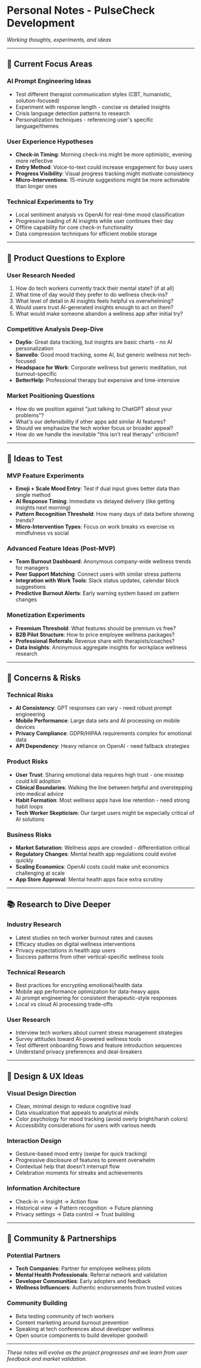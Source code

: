 # Personal Notes - PulseCheck Development

*Working thoughts, experiments, and ideas*

---

## 💭 Current Focus Areas

### AI Prompt Engineering Ideas
- Test different therapist communication styles (CBT, humanistic, solution-focused)
- Experiment with response length - concise vs detailed insights
- Crisis language detection patterns to research
- Personalization techniques - referencing user's specific language/themes

### User Experience Hypotheses
- **Check-in Timing**: Morning check-ins might be more optimistic, evening more reflective
- **Entry Method**: Voice-to-text could increase engagement for busy users
- **Progress Visibility**: Visual progress tracking might motivate consistency
- **Micro-Interventions**: 15-minute suggestions might be more actionable than longer ones

### Technical Experiments to Try
- Local sentiment analysis vs OpenAI for real-time mood classification
- Progressive loading of AI insights while user continues their day
- Offline capability for core check-in functionality
- Data compression techniques for efficient mobile storage

---

## 🎯 Product Questions to Explore

### User Research Needed
1. How do tech workers currently track their mental state? (if at all)
2. What time of day would they prefer to do wellness check-ins?
3. What level of detail in AI insights feels helpful vs overwhelming?
4. Would users trust AI-generated insights enough to act on them?
5. What would make someone abandon a wellness app after initial try?

### Competitive Analysis Deep-Dive
- **Daylio**: Great data tracking, but insights are basic charts - no AI personalization
- **Sanvello**: Good mood tracking, some AI, but generic wellness not tech-focused
- **Headspace for Work**: Corporate wellness but generic meditation, not burnout-specific
- **BetterHelp**: Professional therapy but expensive and time-intensive

### Market Positioning Questions
- How do we position against "just talking to ChatGPT about your problems"?
- What's our defensibility if other apps add similar AI features?
- Should we emphasize the tech worker focus or broader appeal?
- How do we handle the inevitable "this isn't real therapy" criticism?

---

## 🧪 Ideas to Test

### MVP Feature Experiments
- **Emoji + Scale Mood Entry**: Test if dual input gives better data than single method
- **AI Response Timing**: Immediate vs delayed delivery (like getting insights next morning)
- **Pattern Recognition Threshold**: How many days of data before showing trends?
- **Micro-Intervention Types**: Focus on work breaks vs exercise vs mindfulness vs social

### Advanced Feature Ideas (Post-MVP)
- **Team Burnout Dashboard**: Anonymous company-wide wellness trends for managers
- **Peer Support Matching**: Connect users with similar stress patterns
- **Integration with Work Tools**: Slack status updates, calendar block suggestions
- **Predictive Burnout Alerts**: Early warning system based on pattern changes

### Monetization Experiments
- **Freemium Threshold**: What features should be premium vs free?
- **B2B Pilot Structure**: How to price employee wellness packages?
- **Professional Referrals**: Revenue share with therapists/coaches?
- **Data Insights**: Anonymous aggregate insights for workplace wellness research

---

## 🚨 Concerns & Risks

### Technical Risks
- **AI Consistency**: GPT responses can vary - need robust prompt engineering
- **Mobile Performance**: Large data sets and AI processing on mobile devices
- **Privacy Compliance**: GDPR/HIPAA requirements complex for emotional data
- **API Dependency**: Heavy reliance on OpenAI - need fallback strategies

### Product Risks  
- **User Trust**: Sharing emotional data requires high trust - one misstep could kill adoption
- **Clinical Boundaries**: Walking the line between helpful and overstepping into medical advice
- **Habit Formation**: Most wellness apps have low retention - need strong habit loops
- **Tech Worker Skepticism**: Our target users might be especially critical of AI solutions

### Business Risks
- **Market Saturation**: Wellness apps are crowded - differentiation critical
- **Regulatory Changes**: Mental health app regulations could evolve quickly
- **Scaling Economics**: OpenAI costs could make unit economics challenging at scale
- **App Store Approval**: Mental health apps face extra scrutiny

---

## 📚 Research to Dive Deeper

### Industry Research
- Latest studies on tech worker burnout rates and causes
- Efficacy studies on digital wellness interventions
- Privacy expectations in health app users
- Success patterns from other vertical-specific wellness tools

### Technical Research
- Best practices for encrypting emotional/health data
- Mobile app performance optimization for data-heavy apps
- AI prompt engineering for consistent therapeutic-style responses
- Local vs cloud AI processing trade-offs

### User Research
- Interview tech workers about current stress management strategies
- Survey attitudes toward AI-powered wellness tools
- Test different onboarding flows and feature introduction sequences
- Understand privacy preferences and deal-breakers

---

## 🎨 Design & UX Ideas

### Visual Design Direction
- Clean, minimal design to reduce cognitive load
- Data visualization that appeals to analytical minds
- Color psychology for mood tracking (avoid overly bright/harsh colors)
- Accessibility considerations for users with various needs

### Interaction Design
- Gesture-based mood entry (swipe for quick tracking)
- Progressive disclosure of features to prevent overwhelm
- Contextual help that doesn't interrupt flow
- Celebration moments for streaks and achievements

### Information Architecture
- Check-in → Insight → Action flow
- Historical view → Pattern recognition → Future planning
- Privacy settings → Data control → Trust building

---

## 🤝 Community & Partnerships

### Potential Partners
- **Tech Companies**: Partner for employee wellness pilots
- **Mental Health Professionals**: Referral network and validation
- **Developer Communities**: Early adopters and feedback
- **Wellness Influencers**: Authentic endorsements from trusted voices

### Community Building
- Beta testing community of tech workers
- Content marketing around burnout prevention
- Speaking at tech conferences about developer wellness
- Open source components to build developer goodwill

---

*These notes will evolve as the project progresses and we learn from user feedback and market validation.* 